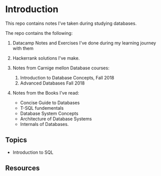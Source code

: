 # Introduction

This repo contains notes I've taken during studying databases.

The repo contains the following:

1. Datacamp Notes and Exercises I've done during my learning journey with them

2. Hackerrank solutions I've make.

3. Notes from Carnige mellon Database courses:
    1. Introduction to Database Concepts, Fall 2018
    2. Advanced Databases Fall 2018
4. Notes from the Books I've read:
    - Concise Guide to Databases
    - T-SQL fundementals
    - Database System Concepts
    - Architecture of Database Systems
    - Internals of Databases.

## Topics

- Introduction to SQL

## Resources
